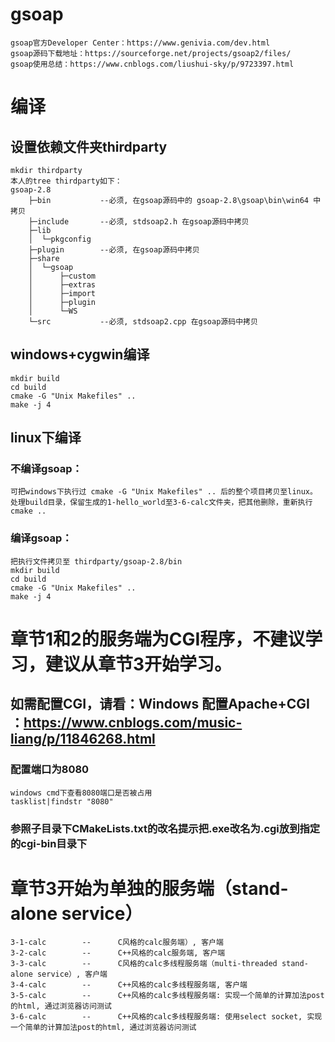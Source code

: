 # gsoap
```
gsoap官方Developer Center：https://www.genivia.com/dev.html
gsoap源码下载地址：https://sourceforge.net/projects/gsoap2/files/
gsoap使用总结：https://www.cnblogs.com/liushui-sky/p/9723397.html
```

# 编译
## 设置依赖文件夹thirdparty
```
mkdir thirdparty
本人的tree thirdparty如下：
gsoap-2.8
    ├─bin           --必须, 在gsoap源码中的 gsoap-2.8\gsoap\bin\win64 中拷贝
    ├─include       --必须, stdsoap2.h 在gsoap源码中拷贝
    ├─lib
    │  └─pkgconfig
    ├─plugin        --必须, 在gsoap源码中拷贝
    ├─share         
    │  └─gsoap
    │      ├─custom
    │      ├─extras
    │      ├─import
    │      ├─plugin
    │      └─WS
    └─src           --必须, stdsoap2.cpp 在gsoap源码中拷贝
```
## windows+cygwin编译
```
mkdir build 
cd build
cmake -G "Unix Makefiles" ..
make -j 4
```
## linux下编译
### 不编译gsoap：
```
可把windows下执行过 cmake -G "Unix Makefiles" .. 后的整个项目拷贝至linux。
处理build目录，保留生成的1-hello_world至3-6-calc文件夹，把其他删除，重新执行cmake ..
```
### 编译gsoap：
```
把执行文件拷贝至 thirdparty/gsoap-2.8/bin
mkdir build 
cd build
cmake -G "Unix Makefiles" ..
make -j 4
```

# 章节1和2的服务端为CGI程序，不建议学习，建议从章节3开始学习。
## 如需配置CGI，请看：Windows 配置Apache+CGI ：https://www.cnblogs.com/music-liang/p/11846268.html
### 配置端口为8080
```
windows cmd下查看8080端口是否被占用
tasklist|findstr "8080"
```
### 参照子目录下CMakeLists.txt的改名提示把.exe改名为.cgi放到指定的cgi-bin目录下

# 章节3开始为单独的服务端（stand-alone service）
```
3-1-calc        --      C风格的calc服务端）, 客户端
3-2-calc        --      C++风格的calc服务端, 客户端
3-3-calc        --      C风格的calc多线程服务端（multi-threaded stand-alone service）, 客户端
3-4-calc        --      C++风格的calc多线程服务端, 客户端
3-5-calc        --      C++风格的calc多线程服务端: 实现一个简单的计算加法post的html, 通过浏览器访问测试
3-6-calc        --      C++风格的calc多线程服务端: 使用select socket, 实现一个简单的计算加法post的html, 通过浏览器访问测试
```